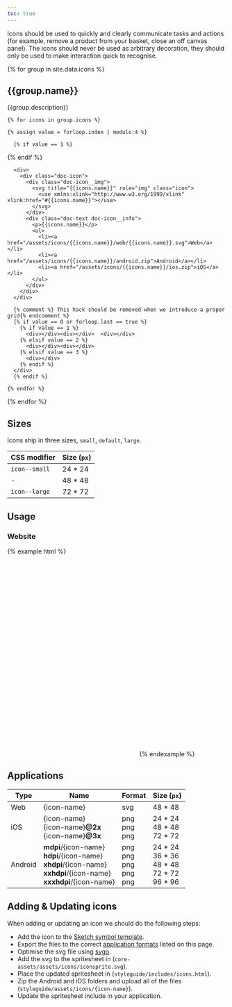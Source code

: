 ```yaml
---
toc: true
---
```


Icons should be used to quickly and clearly communicate tasks and actions (for example, remove a product from your basket, close an off canvas panel). The icons should never be used as arbitrary decoration, they should only be used to make interaction quick to recognise.

<div markdown="0">
{% for group in site.data.icons %}
<div class="doc-text">
  <h2>{{group.name}}</h2>
  <p>{{group.description}}</p>
</div>

    {% for icons in group.icons %}

    {% assign value = forloop.index | modulo:4 %}

      {% if value == 1 %}
<div class="doc-row doc-form">
      {% endif %}

      <div>
        <div class="doc-icon">
          <div class="doc-icon__img">
            <svg title="{{icons.name}}" role="img" class="icon">
              <use xmlns:xlink="http://www.w3.org/1999/xlink" xlink:href="#{{icons.name}}"></use>
            </svg>
          </div>
          <div class="doc-text doc-icon__info">
            <p>{{icons.name}}</p>
            <ul>
              <li><a href="/assets/icons/{{icons.name}}/web/{{icons.name}}.svg">Web</a></li>
              <li><a href="/assets/icons/{{icons.name}}/android.zip">Android</a></li>
              <li><a href="/assets/icons/{{icons.name}}/ios.zip">iOS</a></li>
            </ul>
          </div>
        </div>
      </div>

      {% comment %} This hack should be removed when we introduce a proper grid{% endcomment %}
      {% if value == 0 or forloop.last == true %}
        {% if value == 1 %}
          <div></div><div></div>  <div></div>
        {% elsif value == 2 %}
          <div></div><div></div>
        {% elsif value == 3 %}
          <div></div>
        {% endif %}
      </div>
      {% endif %}

    {% endfor %}

{% endfor %}
</div>

## Sizes
Icons ship in three sizes, `small`, `default`, `large`.

| CSS modifier | Size (`px`)|
| ------------ | ------- |
| `icon--small`| 24 * 24 |
| -            | 48 * 48 |
| `icon--large`| 72 * 72 |

## Usage

### Website
{% example html %}
<!-- Small icon -->
<svg title="icon-chat" role="img" class="icon icon--small">
  <use xmlns:xlink="http://www.w3.org/1999/xlink" xlink:href="#icon-chat"></use>
</svg>

<!-- Default icon -->
<svg title="icon-chat" role="img" class="icon">
  <use xmlns:xlink="http://www.w3.org/1999/xlink" xlink:href="#icon-chat"></use>
</svg>

<!-- Large icon -->
<svg title="icon-chat" role="img" class="icon icon--large">
  <use xmlns:xlink="http://www.w3.org/1999/xlink" xlink:href="#icon-chat"></use>
</svg>
{% endexample %}

## Applications

| Type       | Name           | Format    | Size (`px`) |
| ---------- | -------------- | --------- | ------- |
| Web        | {icon-name}    | svg       | 48 * 48 |
| iOS        | {icon-name}<br />{icon-name}**@2x**<br />{icon-name}**@3x**    | png<br />png<br />png       | 24 * 24<br />48 * 48<br />72 * 72 |
| Android    | **mdpi**/{icon-name}<br />**hdpi**/{icon-name}<br />**xhdpi**/{icon-name}<br />**xxhdpi**/{icon-name}<br />**xxxhdpi**/{icon-name} | png<br />png<br />png<br />png<br />png   | 24 * 24<br />36 * 36<br />48 * 48<br />72 * 72<br />96 * 96 |


## Adding & Updating icons

When adding or updating an icon we should do the following steps:

- Add the icon to the [Sketch symbol template](/resources).
- Export the files to the correct [application formats](./#applications) listed on this page.
- Optimise the svg file using [svgo](https://www.npmjs.com/package/svgo).
- Add the svg to the spritesheet in (`core-assets/assets/icons/iconsprite.svg`).
- Place the updated spritesheet in (`styleguide/includes/icons.html`).
- Zip the Android and iOS folders and upload all of the files (`styleguide/assets/icons/{icon-name}`).
- Update the spritesheet include in your application.
